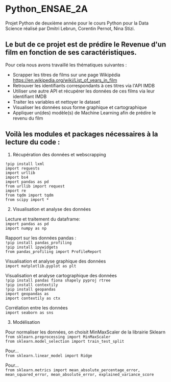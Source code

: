# Python_ENSAE_2A

Projet Python de deuxième année pour le cours Python pour la Data Science réalisé par Dmitri Lebrun, Corentin Pernot, Nina Stizi. 

## Le but de ce projet est de prédire le Revenue d'un film en fonction de ses caractéristiques. 
Pour cela nous avons travaillé les thématiques suivantes : 
- Scrapper les titres de films sur une page Wikipédia https://en.wikipedia.org/wiki/List_of_years_in_film
- Retrouver les identifiants correspondants à ces titres via l'API IMDB
- Utiliser une autre API et récupérer les données de ces films via leur identifiant IMDB 
- Traiter les variables et nettoyer le dataset 
- Visualiser les données sous forme graphique et cartographique
- Appliquer un(des) modèle(s) de Machine Learning afin de prédire le revenu du film

## Voilà les modules et packages nécessaires à la lecture du code :

1. Récupération des données et webscrapping

`!pip install lxml` \
`import requests`\
`import urllib`\
`import bs4`\
`import pandas as pd`\
`from urllib import request`\
`import re`\
`from tqdm import tqdm`\
`from scipy import *`

2. Visualisation et analyse des données

Lecture et traitement du dataframe:\
`import pandas as pd`\
`import numpy as np`

Rapport sur les données pandas :\
`!pip install pandas_profiling`\
`!pip install ipywidgets`\
`from pandas_profiling import ProfileReport`

Visualisation et analyse graphique des données\
`import matplotlib.pyplot as plt`

Visualisation et analyse cartographique des données\
`!pip install pandas fiona shapely pyproj rtree`\
`!pip install contextily`\
`!pip install geopandas`\
`import geopandas as `\
`import contextily as ctx`

Corrélation entre les données\
`import seaborn as sns`

3. Modélisation

Pour normaliser les données, on choisit MinMaxScaler de la librairie Sklearn\
`from sklearn.preprocessing import MinMaxScaler`\
`from sklearn.model_selection import train_test_split`

Pour...\
`from sklearn.linear_model import Ridge`
      
Pour...\
`from sklearn.metrics import mean_absolute_percentage_error, mean_squared_error, mean_absolute_error, explained_variance_score`
